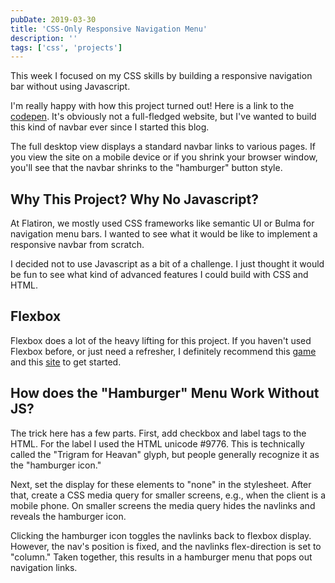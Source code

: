 ```yaml
---
pubDate: 2019-03-30
title: 'CSS-Only Responsive Navigation Menu'
description: ''
tags: ['css', 'projects']
---
```


This week I focused on my CSS skills by building a responsive navigation bar without using Javascript.

I'm really happy with how this project turned out! Here is a link to the [codepen](https://codepen.io/edezekiel/pen/drrQzP?editors=1100). It's obviously not a full-fledged website, but I've wanted to build this kind of navbar ever since I started this blog.

The full desktop view displays a standard navbar links to various pages. If you view the site on a mobile device or if you shrink your browser window, you'll see that the navbar shrinks to the "hamburger" button style.

## Why This Project? Why No Javascript?

At Flatiron, we mostly used CSS frameworks like semantic UI or Bulma for navigation menu bars. I wanted to see what it would be like to implement a responsive navbar from scratch.

I decided not to use Javascript as a bit of a challenge. I just thought it would be fun to see what kind of advanced features I could build with CSS and HTML.

## Flexbox

Flexbox does a lot of the heavy lifting for this project. If you haven't used Flexbox before, or just need a refresher, I definitely recommend this [game](https://flexboxfroggy.com/) and this [site](https://css-tricks.com/snippets/css/a-guide-to-flexbox/) to get started.

## How does the "Hamburger" Menu Work Without JS?

The trick here has a few parts. First, add checkbox and label tags to the HTML. For the label I used the HTML unicode #9776\. This is technically called the "Trigram for Heavan" glyph, but people generally recognize it as the "hamburger icon."

Next, set the display for these elements to "none" in the stylesheet. After that, create a CSS media query for smaller screens, e.g., when the client is a mobile phone. On smaller screens the media query hides the navlinks and reveals the hamburger icon.

Clicking the hamburger icon toggles the navlinks back to flexbox display. However, the nav's position is fixed, and the navlinks flex-direction is set to "column." Taken together, this results in a hamburger menu that pops out navigation links.
